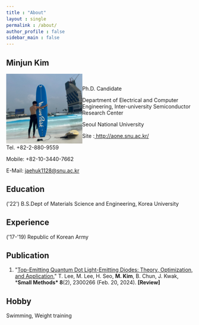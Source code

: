 ```yaml
---
title : "About"
layout : single
permalink : /about/
author_profile : false
sidebar_main : false
---
```


## Minjun Kim



<img src="../images/about/author_image.png" alt="author_image" style="zoom:20%;" align = "left" /></br>



Ph.D. Candidate

Department of Electrical and Computer Engineering, Inter-university Semiconductor Research Center

Seoul National University

Site :[ ](http://goog_213038452/)http://aone.snu.ac.kr/

Tel. +82-2-880-9559 

Mobile: +82-10-3440-7662

E-Mail: [jaehuk1128@snu.ac.kr](mailto:jaehuk1128@snu.ac.kr)



## Education

('22') B.S.Dept of Materials Science and Engineering, Korea University



## Experience

('17-'19) Republic of Korean Army



## Publication

1. "[Top-Emitting Quantum Dot Light-Emitting Diodes: Theory, Optimization, and Application](https://doi.org/10.1002/smtd.202300266)," T. Lee, M. Lee, H. Seo, **M. Kim**, B. Chun, J. Kwak, ***Small Methods\* 8**(2), 2300266 (Feb. 20, 2024). **[Review]**

## Hobby

Swimming, Weight training